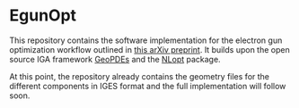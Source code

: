 # EgunOpt

This repository contains the software implementation for the electron gun optimization workflow outlined in [this arXiv preprint](https://arxiv.org/abs/2012.04372).
It builds upon the open source IGA framework [GeoPDEs](http://rafavzqz.github.io/geopdes/) and the [NLopt](http://github.com/stevengj/nlopt) package.

At this point, the repository already contains the geometry files for the different components in IGES format and the full implementation will follow soon.
